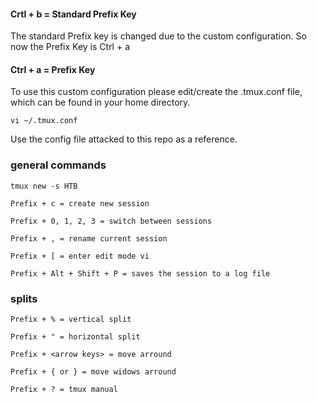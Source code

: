 #### Crtl + b = Standard Prefix Key 

The standard Prefix key is changed due to the custom configuration. So now the Prefix Key is Ctrl + a

#### Ctrl + a = Prefix Key 

To use this custom configuration please edit/create the .tmux.conf file, which can be found in your home directory.
```
vi ~/.tmux.conf
```
Use the config file attacked to this repo as a reference.

### general commands
```
tmux new -s HTB

Prefix + c = create new session

Prefix + 0, 1, 2, 3 = switch between sessions

Prefix + , = rename current session

Prefix + [ = enter edit mode vi

Prefix + Alt + Shift + P = saves the session to a log file
```
### splits
```
Prefix + % = vertical split

Prefix + " = horizontal split

Prefix + <arrow keys> = move arround

Prefix + { or } = move widows arround

Prefix + ? = tmux manual
```
